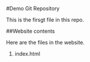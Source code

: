 #Demo Git Repository

This is the firsgt file in this repo.

##Website contents

Here are the files in the website.

1. index.html